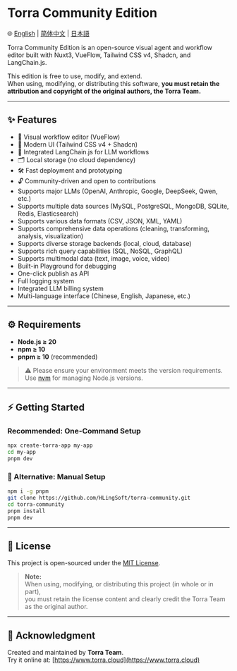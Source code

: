 # Torra Community Edition

🌐 [English](./README.md) | [简体中文](./README.zh-CN.md) | [日本語](./README.ja.md)

Torra Community Edition is an open-source visual agent and workflow editor built with Nuxt3, VueFlow, Tailwind CSS v4, Shadcn, and LangChain.js.

This edition is free to use, modify, and extend.  
When using, modifying, or distributing this software, **you must retain the attribution and copyright of the original authors, the Torra Team.**

---

## ✨ Features

- 🚀 Visual workflow editor (VueFlow)
- 🎨 Modern UI (Tailwind CSS v4 + Shadcn)
- 🤖 Integrated LangChain.js for LLM workflows
- 🗂 Local storage (no cloud dependency)
- 🛠 Fast deployment and prototyping
- 🔓 Community-driven and open to contributions
- Supports major LLMs (OpenAI, Anthropic, Google, DeepSeek, Qwen, etc.)
- Supports multiple data sources (MySQL, PostgreSQL, MongoDB, SQLite, Redis, Elasticsearch)
- Supports various data formats (CSV, JSON, XML, YAML)
- Supports comprehensive data operations (cleaning, transforming, analysis, visualization)
- Supports diverse storage backends (local, cloud, database)
- Supports rich query capabilities (SQL, NoSQL, GraphQL)
- Supports multimodal data (text, image, voice, video)
- Built-in Playground for debugging
- One-click publish as API
- Full logging system
- Integrated LLM billing system
- Multi-language interface (Chinese, English, Japanese, etc.)

---

## ⚙️ Requirements

- **Node.js ≥ 20**
- **npm ≥ 10**
- **pnpm ≥ 10** (recommended)

> ⚠️ Please ensure your environment meets the version requirements. Use [nvm](https://github.com/nvm-sh/nvm) for managing Node.js versions.

---

## ⚡ Getting Started

### Recommended: One-Command Setup

```bash
npx create-torra-app my-app
cd my-app
pnpm dev
```

### 🧰 Alternative: Manual Setup

```bash
npm i -g pnpm
git clone https://github.com/HLingSoft/torra-community.git
cd torra-community
pnpm install
pnpm dev
```

---

## 📄 License

This project is open-sourced under the [MIT License](./LICENSE).

> **Note:**  
> When using, modifying, or distributing this project (in whole or in part),  
> you must retain the license content and clearly credit the Torra Team as the original author.

---

## 🙌 Acknowledgment

Created and maintained by **Torra Team**.  
Try it online at: [https://www.torra.cloud](https://www.torra.cloud)
